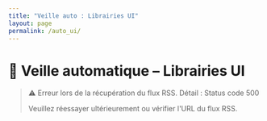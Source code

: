 ```yaml
---
title: "Veille auto : Librairies UI"
layout: page
permalink: /auto_ui/
---
```


# 🎨 Veille automatique – Librairies UI

> ⚠️ Erreur lors de la récupération du flux RSS.
> Détail : Status code 500
> 
> Veuillez réessayer ultérieurement ou vérifier l'URL du flux RSS.